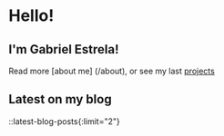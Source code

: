 # Hello!

## I'm Gabriel Estrela! 

Read more [about me] (/about), or see my last [projects](/projects)

## Latest on my blog

::latest-blog-posts{:limit="2"}